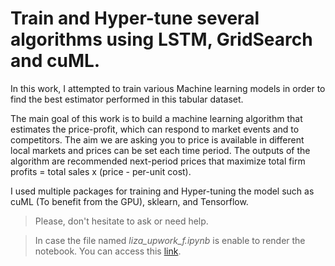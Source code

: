 # Train and Hyper-tune several algorithms using LSTM, GridSearch and cuML.

In this work, I attempted to train various Machine learning models in order to find the best estimator performed in this tabular dataset.

The main goal of this work is to build a machine learning algorithm that estimates the price-profit, which can respond to market events and to competitors. The aim we are asking you to price is available in different local markets and prices can be set each time period. The outputs of the algorithm are recommended next-period prices that maximize total firm profits = total sales x (price - per-unit cost).

I used multiple packages for training and Hyper-tuning the model such as cuML (To benefit from the GPU), sklearn, and Tensorflow.

> Please, don't hesitate to ask or need help.

> In case the file named *liza_upwork_f.ipynb* is enable to render the notebook. You can access this [link](https://nbviewer.org/github/MarMarhoun/freelance_work/blob/main/upwork_work/eli_work/liza_upwork_f.ipynb).
